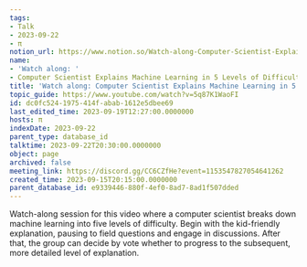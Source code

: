 ```yaml
---
tags:
- Talk
- 2023-09-22
- π
notion_url: https://www.notion.so/Watch-along-Computer-Scientist-Explains-Machine-Learning-in-5-Levels-of-Difficulty-WIRED-dc0fc5241975414fabab1612e5dbee69
name:
- 'Watch along: '
- Computer Scientist Explains Machine Learning in 5 Levels of Difficulty | WIRED
title: 'Watch along: Computer Scientist Explains Machine Learning in 5 Levels of Difficulty | WIRED'
topic_guide: https://www.youtube.com/watch?v=5q87K1WaoFI
id: dc0fc524-1975-414f-abab-1612e5dbee69
last_edited_time: 2023-09-19T12:27:00.0000000
hosts: π
indexDate: 2023-09-22
parent_type: database_id
talktime: 2023-09-22T20:30:00.0000000
object: page
archived: false
meeting_link: https://discord.gg/CC6CZfHe?event=1153547827054641262
created_time: 2023-09-15T20:15:00.0000000
parent_database_id: e9339446-880f-4ef0-8ad7-8ad1f507dded
---
```



Watch-along session for this video where a computer scientist breaks down machine learning into five levels of difficulty.
Begin with the kid-friendly explanation, pausing to field questions and engage in discussions. After that, the group can decide by vote whether to progress to the subsequent, more detailed level of explanation.

























